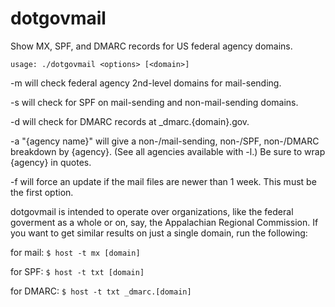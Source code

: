 # dotgovmail
Show MX, SPF, and DMARC records for US federal agency domains.


```usage: ./dotgovmail <options> [<domain>]```

 -m will check federal agency 2nd-level domains for mail-sending.
 
 -s will check for SPF on mail-sending and non-mail-sending domains.
 
 -d will check for DMARC records at _dmarc.{domain}.gov.
 
 -a "{agency name}" will give a non-/mail-sending, non-/SPF, non-/DMARC breakdown by {agency}. (See all agencies available with -l.) Be sure to wrap {agency} in quotes.
 
 -f will force an update if the mail files are newer than 1 week. This must be the first option.

dotgovmail is intended to operate over organizations, like the federal goverment as a whole or on, say, the Appalachian Regional Commission. If you want to get similar results on just a single domain, run the following:

for mail:
```$ host -t mx [domain]```

for SPF:
```$ host -t txt [domain]```

for DMARC:
```$ host -t txt _dmarc.[domain]```
